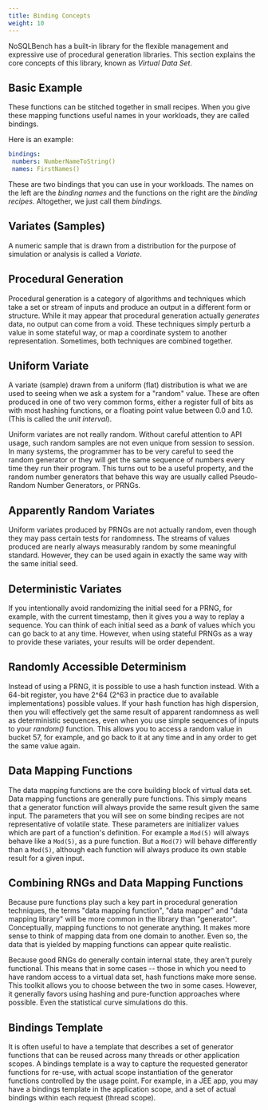 ```yaml
---
title: Binding Concepts
weight: 10
---
```


NoSQLBench has a built-in library for the flexible management and expressive use of
procedural generation libraries. This section explains the core concepts
of this library, known as _Virtual Data Set_.

## Basic Example

These functions can be stitched together in small recipes. When you give
these mapping functions useful names in your workloads, they are called
bindings.

Here is an example:

```yaml
bindings:
 numbers: NumberNameToString()
 names: FirstNames()
```

These are two bindings that you can use in your workloads. The names on the left
are the _binding names_ and the functions on the right are the _binding recipes_.
Altogether, we just call them _bindings_.


## Variates (Samples)

A numeric sample that is drawn from a distribution for the purpose
of simulation or analysis is called a *Variate*.

## Procedural Generation

Procedural generation is a category of algorithms and techniques which take
a set or stream of inputs and produce an output in a different form or structure.
While it may appear that procedural generation actually _generates_ data, no output
can come from a void. These techniques simply perturb a value in some stateful way,
or map a coordinate system to another representation. Sometimes, both techniques are
combined together.

## Uniform Variate

A variate (sample) drawn from a uniform (flat) distribution is what we are used
to seeing when we ask a system for a "random" value. These are often produced in
one of two very common forms, either a register full of bits as with most hashing
functions, or a floating point value between 0.0 and 1.0. (This is called the _unit
interval_).

Uniform variates are not really random. Without careful attention to API usage,
such random samples are not even unique from session to session. In many systems,
the programmer has to be very careful to seed the random generator or they will
get the same sequence of numbers every time they run their program. This turns out
to be a useful property, and the random number generators that behave this way are
usually called Pseudo-Random Number Generators, or PRNGs.

## Apparently Random Variates

Uniform variates produced by PRNGs are not actually random, even though they may
pass certain tests for randomness. The streams of values produced are nearly
always measurably random by some meaningful standard. However, they can be
used again in exactly the same way with the same initial seed.

## Deterministic Variates

If you intentionally avoid randomizing the initial seed for a PRNG, for example,
with the current timestamp, then it gives you a way to replay a sequence.
You can think of each initial seed as a _bank_ of values which you can go back
to at any time. However, when using stateful PRNGs as a way to provide these
variates, your results will be order dependent.

## Randomly Accessible Determinism

Instead of using a PRNG, it is possible to use a hash function instead. With a 64-bit
register, you have 2^64 (2^63 in practice due to available implementations) possible
values. If your hash function has high dispersion, then you will effectively
get the same result of apparent randomness as well as deterministic sequences, even
when you use simple sequences of inputs to your _random()_ function. This allows
you to access a random value in bucket 57, for example, and go back to it at any
time and in any order to get the same value again.

## Data Mapping Functions

The data mapping functions are the core building block of virtual data set.
Data mapping functions are generally pure functions. This simply means that
a generator function will always provide the same result given the same input.
The parameters that you will see on some binding recipes are not representative
of volatile state. These parameters are initializer values which are part of a
function's definition. For example a `Mod(5)` will always behave like a `Mod(5)`,
as a pure function. But a `Mod(7)` will behave differently than a `Mod(5)`, although
each function will always produce its own stable result for a given input.

## Combining RNGs and Data Mapping Functions

Because pure functions play such a key part in procedural generation techniques,
the terms "data mapping function", "data mapper" and "data mapping library" will
be more common in the library than "generator". Conceptually, mapping functions
to not generate anything. It makes more sense to think of mapping data from one
domain to another. Even so, the data that is yielded by mapping functions can
appear quite realistic.

Because good RNGs do generally contain internal state, they aren't purely
functional. This means that in some cases -- those in which you need to have
random access to a virtual data set, hash functions make more sense. This
toolkit allows you to choose between the two in some cases. However, it
generally favors using hashing and pure-function approaches where possible. Even
the statistical curve simulations do this.

## Bindings Template

It is often useful to have a template that describes a set of generator
functions that can be reused across many threads or other application scopes. A
bindings template is a way to capture the requested generator functions for
re-use, with actual scope instantiation of the generator functions controlled by
the usage point. For example, in a JEE app, you may have a bindings template in
the application scope, and a set of actual bindings within each request (thread
scope).


